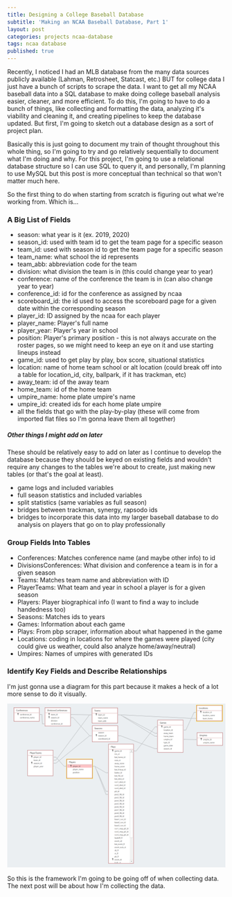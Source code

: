 ```yaml
---
title: Designing a College Baseball Database
subtitle: 'Making an NCAA Baseball Database, Part 1'
layout: post
categories: projects ncaa-database
tags: ncaa database
published: true
---
```


Recently, I noticed I had an MLB database from the many data sources publicly available (Lahman, Retrosheet, Statcast, etc.) BUT for college data I just have a bunch of scripts to scrape the data. I want to get all my NCAA baseball data into a SQL database to make doing college baseball analysis easier, cleaner, and more efficient. To do this, I'm going to have to do a bunch of things, like collecting and formatting the data, analyzing it's viability and cleaning it, and creating pipelines to keep the database updated. But first, I'm going to sketch out a database design as a sort of project plan.

Basically this is just going to document my train of thought throughout this whole thing, so I'm going to try and go relatively sequentially to document what I'm doing and why. For this project, I'm going to use a relational database structure so I can use SQL to query it, and personally, I'm planning to use MySQL but this post is more conceptual than technical so that won't matter much here.

So the first thing to do when starting from scratch is figuring out what we're working from. Which is...

### A Big List of Fields
- season: what year is it (ex. 2019, 2020)
- season_id: used with team id to get the team page for a specific season
- team_id: used with season id to get the team page for a specific season
- team_name: what school the id represents
- team_abb: abbreviation code for the team
- division: what division the team is in (this could change year to year)
- conference: name of the conference the team is in (can also change year to year)
- conference_id: id for the conference as assigned by ncaa
- scoreboard_id: the id used to access the scoreboard page for a given date within the corresponding season
- player_id: ID assigned by the ncaa for each player
- player_name: Player's full name
- player_year: Player's year in school
- position: Player's primary position - this is not always accurate on the roster pages, so we might need to keep an eye on it and use starting lineups instead
- game_id: used to get play by play, box score, situational statistics
- location: name of home team school or alt location (could break off into a table for location_id, city, ballpark, if it has trackman, etc)
- away_team: id of the away team
- home_team: id of the home team
- umpire_name: home plate umpire's name
- umpire_id: created ids for each home plate umpire
- all the fields that go with the play-by-play (these will come from imported flat files so I'm gonna leave them all together)


##### Other things I might add on later
These should be relatively easy to add on later as I continue to develop the database because they should be keyed on existing fields and wouldn't require any changes to the tables we're about to create, just making new tables (or that's the goal at least).
- game logs and included variables
- full season statistics and included variables
- split statistics (same variables as full season)
- bridges between trackman, synergy, rapsodo ids
- bridges to incorporate this data into my larger baseball database to do analysis on players that go on to play professionally

### Group Fields Into Tables
- Conferences: Matches conference name (and maybe other info) to id
- DivisionsConferences: What division and conference a team is in for a given season
- Teams: Matches team name and abbreviation with ID
- PlayerTeams: What team and year in school a player is for a given season
- Players: Player biographical info (I want to find a way to include handedness too)
- Seasons: Matches ids to years
- Games: Information about each game
- Plays: From pbp scraper, information about what happened in the game
- Locations: coding in locations for where the games were played (city could give us weather, could also analyze home/away/neutral)
- Umpires: Names of umpires with generated IDs


### Identify Key Fields and Describe Relationships
I'm just gonna use a diagram for this part because it makes a heck of a lot more sense to do it visually.

<img src="https://github.com/milesok/milesok.github.io/blob/master/assets/img/ncaa-database/db_diagram_v1.PNG?raw=true" width="800">

So this is the framework I'm going to be going off of when collecting data. The next post will be about how I'm collecting the data.
